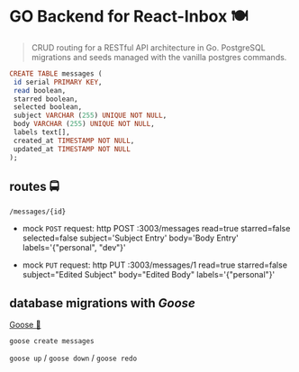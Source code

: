 # GO Backend for React-Inbox 🍽

> CRUD routing for a RESTful API architecture in Go. PostgreSQL migrations and seeds managed with the vanilla postgres commands.

```haskell
CREATE TABLE messages (
 id serial PRIMARY KEY,
 read boolean,
 starred boolean,
 selected boolean,
 subject VARCHAR (255) UNIQUE NOT NULL,
 body VARCHAR (255) UNIQUE NOT NULL,
 labels text[],
 created_at TIMESTAMP NOT NULL,
 updated_at TIMESTAMP NOT NULL
);
```

## routes 🚍

  `/messages/{id}`

* mock `POST` request: http POST :3003/messages read=true starred=false selected=false subject='Subject Entry' body='Body Entry' labels='{"personal", "dev"}'

* mock `PUT` request: http PUT :3003/messages/1 read=true starred=false subject="Edited Subject" body="Edited Body" labels='{"personal"}'

## database migrations with *Goose*

[Goose 💸](https://github.com/pressly/goose)

`goose create messages`

`goose up` / `goose down` / `goose redo`
